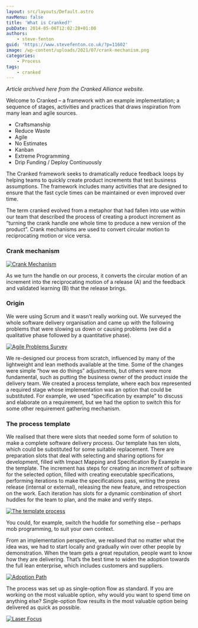 ```yaml
---
layout: src/layouts/Default.astro
navMenu: false
title: 'What is Cranked?'
pubDate: 2014-05-06T12:02:28+01:00
authors:
    - steve-fenton
guid: 'https://www.stevefenton.co.uk/?p=11602'
image: /wp-content/uploads/2021/07/crank-mechanism.png
categories:
    - Process
tags:
    - cranked
---
```


*Article archived here from the Cranked Alliance website.*

Welcome to Cranked – a framework with an example implementation; a sequence of stages, activities and practices that draws inspiration from many lean and agile sources.

- Craftsmanship
- Reduce Waste
- Agile
- No Estimates
- Kanban
- Extreme Programming
- Drip Funding / Deploy Continuously

The Cranked framework seeks to dramatically reduce feedback loops by helping teams to quickly create product increments that test business assumptions. The framework includes many activities that are designed to ensure that the fast cycle times can be maintained or even improved over time.

The term cranked evolved from a metaphor that had fallen into use within our team that described the process of creating a product increment as “turning the crank handle one whole time to produce a new version of the product”. Crank mechanisms are used to convert circular motion to reciprocating motion or vice versa.

### Crank mechanism

[![Crank Mechanism](/img/2021/07/crank-mechanism.png)](/2014/05/what-is-cranked/crank-mechanism/)

As we turn the handle on our process, it converts the circular motion of an increment into the reciprocating motion of a release (A) and the feedback and validated learning (B) that the release brings.

### Origin

We were using Scrum and it wasn’t really working out. We surveyed the whole software delivery organisation and came up with the following problems that were slowing us down or causing problems (we did a qualitative phase followed by a quantitative phase).

[![Agile Problems Survey](/img/2014/05/agile-problems-survey-results.png)](/2014/05/what-is-cranked/agile-problems-survey-results/)

We re-designed our process from scratch, influenced by many of the lightweight and lean methods available at the time. Some of the changes were simple “how we do things” adjustments, but others were more fundamental, such as putting the business owner of the product inside the delivery team. We created a process template, where each box represented a required stage whose implementation was an option that could be substituted. For example, we used “specification by example” to discuss and elaborate on a requirement, but we had the option to switch this for some other requirement gathering mechanism.

### The process template

We realised that there were slots that needed some form of solution to make a complete software delivery process. Our template has ten slots, which could be substituted for some suitable replacement. There are preparation slots that deal with selecting and sharing options for development, filled with Impact Mapping and Specification By Example in the template. The increment has steps for creating an increment of software for the selected option, filled with creating executable specifications, performing iterations to make the specifications pass, writing the press release (internal or external), releasing the new feature, and retrospection on the work. Each iteration has slots for a dynamic combination of short huddles for the team to plan, and the make and verify steps.

[![The template process](/img/2014/05/CrankedProcess.png)](/2014/05/what-is-cranked/crankedprocess/)

You could, for example, switch the huddle for something else – perhaps mob programming, to suit your own context.

From an implementation perspective, we realised that no matter what the idea was, we had to start locally and gradually win over other people by demonstration. When the team gets a great reputation, people want to know how they are delivering. That’s the best time to widen the adoption towards the full lean enterprise, which includes customers and suppliers.

[![Adoption Path](/img/2014/05/CrankedAdoption.png)](/2014/05/what-is-cranked/crankedadoption/)

The process was set up as single-option flow as standard. If you are working on the most valuable option, why would you want to spend time on anything else? Single-option flow results in the most valuable option being delivered as quick as possible.

[![Laser Focus](/img/2014/05/CrankedLaserFocus.png)](/2014/05/what-is-cranked/crankedlaserfocus/)